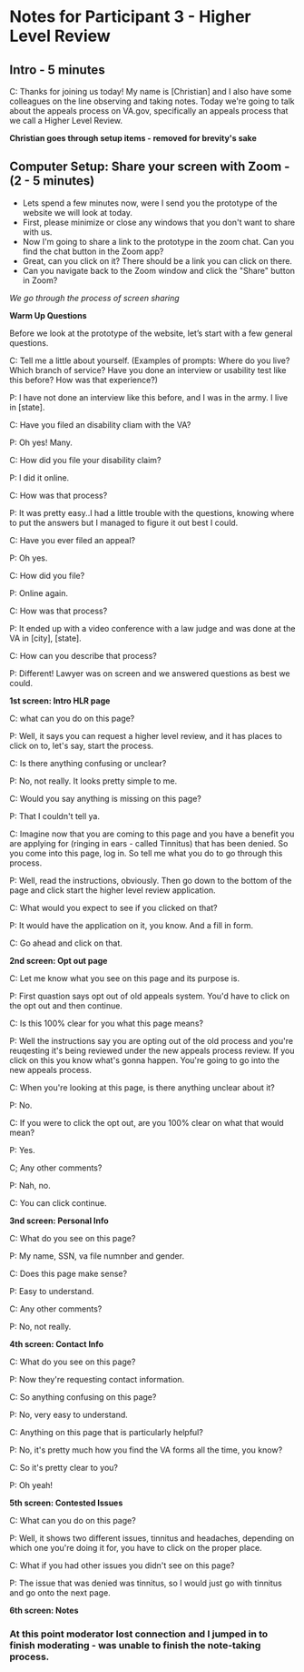 # Notes for Participant 3 - Higher Level Review

## Intro - 5 minutes

C: Thanks for joining us today! My name is [Christian] and I also have some colleagues on the line observing and taking notes. Today we're going to talk about the appeals process on VA.gov, specifically an appeals process that we call a Higher Level Review. 

**Christian goes through setup items - removed for brevity's sake**


## Computer Setup: Share your screen with Zoom - (2 - 5 minutes)

- Lets spend a few minutes now, were I send you the prototype of the website we will look at today. 
- First, please minimize or close any windows that you don't want to share with us.
- Now I'm going to share a link to the prototype in the zoom chat. Can you find the chat button in the Zoom app? 
- Great, can you click on it? There should be a link you can click on there. 
- Can you navigate back to the Zoom window and click the "Share" button in Zoom? 

*We go through the process of screen sharing*

**Warm Up Questions**

Before we look at the prototype of the website, let’s start with a few general questions.

C: Tell me a little about yourself. (Examples of prompts: Where do you live? Which branch of service? Have you done an interview or usability test like this before? How was that experience?)

P: I have not done an interview like this before, and I was in the army. I live in [state]. 

C: Have you filed an disability cliam with the VA?

P: Oh yes! Many.

C: How did you file your disability claim?

P: I did it online.

C: How was that process?

P: It was pretty easy..I had a little trouble with the questions, knowing where to put the answers but I managed to figure it out best I could.
 

C: Have you ever filed an appeal?

P: Oh yes.

C: How did you file?

P: Online again.

C: How was that process?

P: It ended up with a video conference with a law judge and was done at the VA in [city], [state].

C: How can you describe that process?

P:  Different! Lawyer was on screen and we answered questions as best we could.


**1st screen: 
Intro HLR page**


C: what can you do on this page?

P: Well, it says you can request a higher level review, and it has places to click on to, let's say, start the process.

C: Is there anything confusing or unclear?

P: No, not really. It looks pretty simple to me.

C: Would you say anything is missing on this page?

P: That I couldn't tell ya.

C: Imagine now that you are coming to this page and you have a benefit you are applying for (ringing in ears - called Tinnitus) that has been denied. So you come into this page, log in. So tell me what you do to go through this process.

P: Well, read the instructions, obviously. Then go down to the bottom of the page and click start the higher level review application.

C: What would you expect to see if you clicked on that?

P: It would have the application on it, you know. And a fill in form. 

C: Go ahead and click on that.


**2nd screen: Opt out page**


C: Let me know what you see on this page and its purpose is.

P: First quastion says opt out of old appeals system. You'd have to click on the opt out and then continue.

C: Is this 100% clear for you what this page means?

P: Well the instructions say you are opting out of the old process and you're reuqesting it's being reviewed under the new appeals process review. If you click on this you know what's gonna happen. You're going to go into the new appeals process.

C: When you're looking at this page, is there anything unclear about it?

P: No.

C: If you were to click the opt out, are you 100% clear on what that would mean?

P: Yes.

C; Any other comments?

P: Nah, no.

C: You can click continue.

    
**3nd screen: Personal Info**    

C: What do you see on this page?

P: My name, SSN, va file numnber and gender.

C: Does this page make sense?

P: Easy to understand.

C: Any other comments?

P: No, not really.



**4th screen: Contact Info**    


C: What do you see on this page?

P: Now they're requesting contact information. 

C: So anything confusing on this page?

P: No, very easy to understand.

C: Anything on this page that is particularly helpful?

P: No, it's pretty much how you find the VA forms all the time, you know?

C: So it's pretty clear to you?

P: Oh yeah!
    
**5th screen: Contested Issues**
    
C: What can you do on this page?

P: Well, it shows two different issues, tinnitus and headaches, depending on which one you're doing it for, you have to click on the proper place.

C: What if you had other issues you didn't see on this page?

P: The issue that was denied was tinnitus, so I would just go with tinnitus and go onto the next page.

**6th screen: Notes**

### At this point moderator lost connection and I jumped in to finish moderating - was unable to finish the note-taking process.

